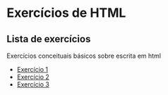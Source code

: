 # Exercícios de HTML

## Lista de exercícios

Exercícios conceituais básicos sobre escrita em html

- [Exercício 1](./public/exercício_01.html)
- [Exercício 2](./public/exercício_02.html)
- [Exercício 3](./public/exercício_03.html)